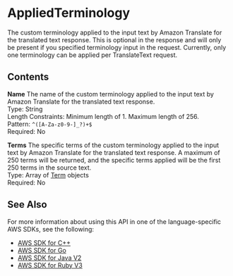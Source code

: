 # AppliedTerminology<a name="API_AppliedTerminology"></a>

The custom terminology applied to the input text by Amazon Translate for the translated text response\. This is optional in the response and will only be present if you specified terminology input in the request\. Currently, only one terminology can be applied per TranslateText request\.

## Contents<a name="API_AppliedTerminology_Contents"></a>

 **Name**   <a name="Translate-Type-AppliedTerminology-Name"></a>
The name of the custom terminology applied to the input text by Amazon Translate for the translated text response\.  
Type: String  
Length Constraints: Minimum length of 1\. Maximum length of 256\.  
Pattern: `^([A-Za-z0-9-]_?)+$`   
Required: No

 **Terms**   <a name="Translate-Type-AppliedTerminology-Terms"></a>
The specific terms of the custom terminology applied to the input text by Amazon Translate for the translated text response\. A maximum of 250 terms will be returned, and the specific terms applied will be the first 250 terms in the source text\.   
Type: Array of [Term](API_Term.md) objects  
Required: No

## See Also<a name="API_AppliedTerminology_SeeAlso"></a>

For more information about using this API in one of the language\-specific AWS SDKs, see the following:
+  [ AWS SDK for C\+\+](https://docs.aws.amazon.com/goto/SdkForCpp/translate-2017-07-01/AppliedTerminology) 
+  [ AWS SDK for Go](https://docs.aws.amazon.com/goto/SdkForGoV1/translate-2017-07-01/AppliedTerminology) 
+  [ AWS SDK for Java V2](https://docs.aws.amazon.com/goto/SdkForJavaV2/translate-2017-07-01/AppliedTerminology) 
+  [ AWS SDK for Ruby V3](https://docs.aws.amazon.com/goto/SdkForRubyV3/translate-2017-07-01/AppliedTerminology) 